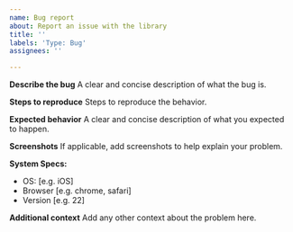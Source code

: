 ```yaml
---
name: Bug report
about: Report an issue with the library
title: ''
labels: 'Type: Bug'
assignees: ''

---
```


**Describe the bug**
A clear and concise description of what the bug is.

**Steps to reproduce**
Steps to reproduce the behavior.

**Expected behavior**
A clear and concise description of what you expected to happen.

**Screenshots**
If applicable, add screenshots to help explain your problem.

**System Specs:**
 - OS: [e.g. iOS]
 - Browser [e.g. chrome, safari]
 - Version [e.g. 22]

**Additional context**
Add any other context about the problem here.
